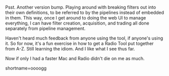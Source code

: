 <p>Psst.  Another version bump.  Playing around with breaking filters out into their own definitions, to be referred to by the pipelines instead of embedded in them.  This way, once I get around to doing the web UI to manage everything, I can have filter creation, acquisition, and trading all done separately from pipeline management.</p>
<p>Haven't heard much feedback from anyone using the tool, if anyone's using it.  So for now, it's a fun exercise in how to get a Radio Tool put together from A-Z.  Still learning the idiom.  And I like what I see thus far.</p>
<p>Now if only I had a faster Mac and Radio didn't die on me as much.<br />
</p>
<!--more-->
shortname=oooogg
